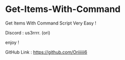 # Get-Items-With-Command
Get Items With Command Script Very Easy !

Discord : us3rrrr. (ori)

enjoy !

GitHub Link : https://github.com/Oriiiiii6
